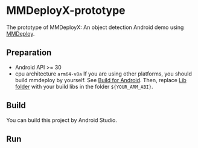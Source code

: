 # MMDeployX-prototype
The prototype of MMDeployX: An object detection Android demo using [MMDeploy](https://github.com/open-mmlab/mmdeploy).

## Preparation
- Android API >= 30
- cpu architecture `arm64-v8a`
If you are using other platforms, you should build mmdeploy by yourself. See [Build for Android](https://github.com/open-mmlab/mmdeploy/blob/master/docs/en/01-how-to-build/android.md).
Then, replace [Lib folder](https://github.com/hanrui1sensetime/MMDeployX-prototype/tree/master/mmdeployxdetector/app/libs) with your build libs in the folder `${YOUR_ARM_ABI}`.

## Build
You can build this project by Android Studio.

## Run

